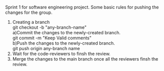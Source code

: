 Sprint 1 for software engineering project.
Some basic rules for pushing the changes for the group.<br/>
1) Creating a branch <br />
 git checkout -b "any-branch-name" <br />
a)Commit the changes to the newly-created branch. <br />
git commit -m "Keep Valid comments"<br />
b)Push the changes to the newly-created branch.<br />
git push origin any-branch name<br />
5) Wait for the code-reviewers to finsh the review.
6) Merge the changes to the main branch once all the reviewers finsh the review.<br />
